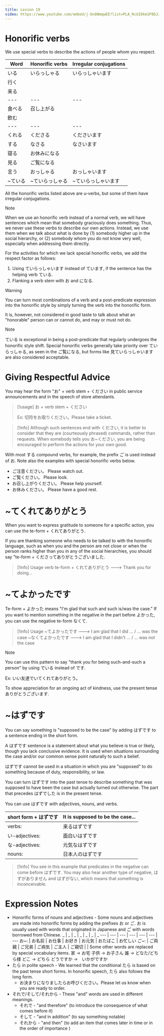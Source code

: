 ```yaml
---
title: Lesson 19
video: https://www.youtube.com/embed/j-bn8NmqwEE?list=PLA_RcUI8km1P8bJzp3_TMMv1jhL3BcKQk
---
```


# Honorific verbs

We use special verbs to describe the actions of people whom you respect.

| Word    | Honorific verbs | Irregular conjugations |
| ------- | --------------- | ---------------------- |
| いる　  | いらっしゃる    | いらっしゃいます       |
| 行く    |                 |
| 来る    |                 |
| ---     | ---             | ---                    |
| 食べる  | 召し上がる      |
| 飲む    |                 |
| ---     | ---             | ---                    |
| くれる  | くださる        | くださいます           |
| する    | なさる          | なさいます             |
| 寝る    | お休みになる    |
| 見る    | ご覧になる      |
| 言う    | おっしゃる      | おっしゃいます         |
| ~ている | ~ていらっしゃる | ~ていらっしゃいます    |

All the honorific verbs listed above are u-verbs, but some of them have irregular conjugations.

> [!note]
> When we use an honorific verb instead of a normal verb, we will have sentences which mean that somebody graciously does something. Thus, we never use these verbs to describe our own actions. Instead, we use them when we talk about what is done by (1) somebody higher up in the social hierarchy, or (2) somebody whom you do not know very well, especially when addressing them directly.

For the activities for which we lack special honorific verbs, we add the respect factor as follows:

1. Using ていらっしゃいます instead of ています, if the sentence has the helping verb ている.
2. Flanking a verb stem with お and になる.

> [!warning]
> You can turn most combinations of a verb and a post-predicate expression into the honorific style by simply turning the verb into the honorific form.
>
> It is, however, not considered in good taste to talk about what an "honorable" person can or cannot do, and may or must not do.

> [!note]
> ている is exceptional in being a post-predicate that regularly undergoes the honorific style shift.
> Special honorific verbs generally take priority over ていらっしゃる, as seen in the ご覧になる, but forms like 見ていらっしゃいます are also considered acceptable.

# Giving Respectful Advice

You may hear the form "お" + verb stem + ください in public service announcements and in the speech of store attendants.

> [!usage]
> お + verb stem + ください
>
> Ex: 切符をお取りください。Please take a ticket.

> [!info]
> Although such sentences end with ください, it is better to consider that they are (courteously phrased) commands, rather than requests. When somebody tells you お~ください, you are being encouraged to perform the actions for your own good.

With most する compound verbs, for example, the prefix ご is used instead of お. Note also the examples with special honorific verbs below.

- ご注意ください。 Please watch out.
- ご覧ください。 Please look.
- お召し上がりください。 Please help yourself.
- お休みください。 Please have a good rest.

# ~てくれてありがとう

When you want to express gratitude to someone for a specific action, you can use the te-form + くれてありがとう.

If you are thanking someone who needs to be talked to with the honorific language, such as when you and the person are not close or when the person ranks higher than you in any of the social hierarchies, you should say "te-form + くださってありがとうございました.

> [!info] Usage
> verb te-form + くれてありがとう ---> Thank you for doing...

# ~てよかったです

Te-form + よかった means "I'm glad that such and such is/was the case." If you want to mention something in the negative in the part before よかった, you can use the negative te-form なくて.

> [!info] Usage
> ~てよかったです ---> I am glad that I did ... / ... was the case
> ~なくてよかったです ---> I am glad that I didn't ... / ... was not the case

> [!note]
> You can use this pattern to say "thank you for being such-and-such a person" by using でいる instead of です.
>
> Ex: いい友達でいてくれてありがとう。

To show appreciation for an ongoing act of kindness, use the present tense ありがとうございます.

# ~はずです

You can say something is "supposed to be the case" by adding はずです to a sentence ending in the short form.

A はずです sentence is a statement about what you believe is true or likely, though you lack conclusive evidence. It is used when situations surrounding the case and/or our common sense point naturally to such a belief.

はずです cannot be used in a situation in which you are "supposed" to do something because of duty, responsibility, or law.

You can turn はずです into the past tense to describe something that was supposed to have been the case but actually turned out otherwise. The part that precedes はずでした is in the present tense.

You can use はずです with adjectives, nouns, and verbs.

| short form + はずです | It is supposed to be the case... |
| --------------------- | -------------------------------- |
| verbs:                | 来るはずです                     |
| い-adjectives:        | 面白いはずです                   |
| な-adjectives:        | 元気なはずです                   |
| nouns:                | 日本人のはずです                 |

> [!info]
> You see in this example that predicates in the negative can come before はずです. You may also hear another type of negative, はずがありません and はずがない, which means that something is inconceivable.

# Expression Notes

- Honorific forms of nouns and adjectives - Some nouns and adjectives are made into honorific forms by adding the prefixes お or ご. お is usually used with words that originated in Japanese and ご with words borrowed from Chinese.
  _ | _ | _ | _ | _ | _ | \_
  --- | --- | --- | --- | --- | --- | ---
  お~: | お名前 | お仕事 | お好き | お元気 | おたばこ | お忙しい
  ご~: | ご両親 | ご兄弟 | ご病気 | ご主人 | ご親切 | |
  Some other words are replaced by special vocabulary items.
  家 -> お宅
  子供 -> お子さん
  誰 -> どなた/どちら様
  どこ -> どちら
  どうですか ->　いかがですか
- たら in polite speech - We learned that the conditional たら is based on the past tense short forms. In honorific speech, たら also follows the long form.
  - お決まりになりましたらお呼びください。Please let us know when you are ready to order.
- それで/そして/それから - These "and" words are used in different meanings.
  - それで - "and therefore" (to introduce the consequence of what comes before it)
  - そして - "and in addition" (to say something notable)
  - それから - "and then" (to add an item that comes later in time or in the order of importance )
